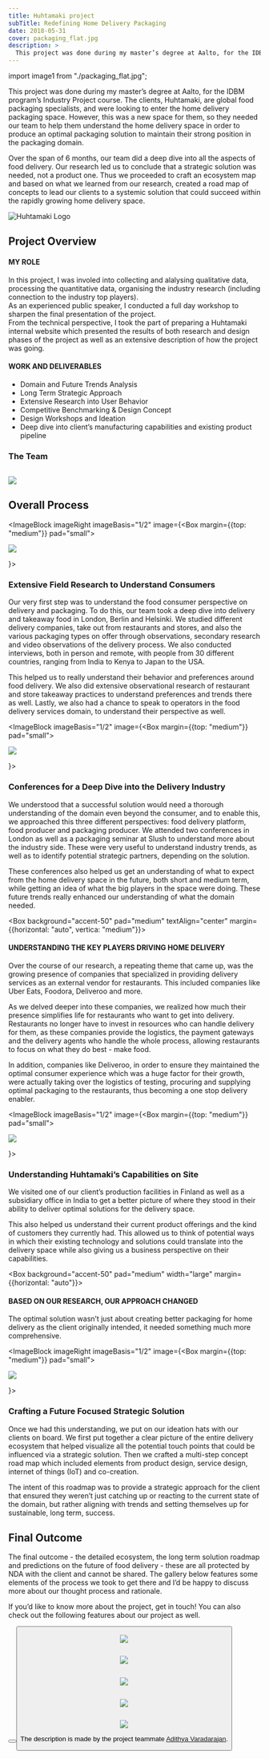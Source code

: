```yaml
---
title: Huhtamaki project
subTitle: Redefining Home Delivery Packaging
date: 2018-05-31
cover: packaging_flat.jpg
description: >
  This project was done during my master’s degree at Aalto, for the IDBM program’s Industry Project course. The clients, Huhtamaki, are global food packaging specialists, and were looking to enter the home delivery packaging space.  However, this was a new space for them, so they needed our team to help them understand the home delivery space in order to produce an optimal packaging solution to maintain their strong position in the packaging domain.
---
```


import image1 from "./packaging_flat.jpg";

This project was done during my master’s degree at Aalto, for the IDBM program’s Industry Project course. The clients, Huhtamaki, are global food packaging specialists, and were looking to enter the home delivery packaging space. However, this was a new space for them, so they needed our team to help them understand the home delivery space in order to produce an optimal packaging solution to maintain their strong position in the packaging domain.

Over the span of 6 months, our team did a deep dive into all the aspects of food delivery. Our research led us to conclude that a strategic solution was needed, not a product one. Thus we proceeded to craft an ecosystem map and based on what we learned from our research, created a road map of concepts to lead our clients to a systemic solution that could succeed within the rapidly growing home delivery space.

![Huhtamaki Logo](Huhta-Logo.png)

## Project Overview

<Box direction="row" gap="large">
<Box basis="1/2">

#### MY ROLE

In this project, I was involed into collecting and alalysing qualitative data, processing
the quantitative data, organising the industry research (including connection to the industry
top players).<br/>
As an experienced public speaker, I conducted a full day workshop to sharpen the final
presentation of the project.<br/>
From the technical perspective, I took the part of preparing a Huhtamaki internal website which
presented the results of both research and design phases of the project as well as an extensive
description of how the project was going.
</Box>
<Box basis="1/2">

#### WORK AND DELIVERABLES

- Domain and Future Trends Analysis
- Long Term Strategic Approach
- Extensive Research into User Behavior
- Competitive Benchmarking & Design Concept
- Design Workshops and Ideation
- Deep dive into client’s manufacturing capabilities and existing product pipeline

</Box>
</Box>

### The Team

<Image caption="From L to R - Varya Stepanova, Adithya Varadarajan, Juho Viironen, Jialai Qian. We were a wonderfully diverse and multidisciplinary team with a mix of backgrounds ranging from a design strategist to a packaging designer and a material science expert.">

![](Huhtamaki_Team.jpg)

</Image>

## Overall Process

<ImageBlock imageRight imageBasis="1/2" image={<Box margin={{top: "medium"}} pad="small"><Image>

![](Huhtamaki_Research.jpg)

</Image></Box>}>

### Extensive Field Research to Understand Consumers

Our very first step was to understand the food consumer perspective on delivery and packaging. To do this, our team took a deep dive into delivery and takeaway food in London, Berlin and Helsinki. We studied different delivery companies, take out from restaurants and stores, and also the various packaging types on offer through observations, secondary research and video observations of the delivery process. We also conducted interviews, both in person and remote, with people from 30 different countries, ranging from India to Kenya to Japan to the USA.

This helped us to really understand their behavior and preferences around food delivery. We also did extensive observational research of restaurant and store takeaway practices to understand preferences and trends there as well. Lastly, we also had a chance to speak to operators in the food delivery services domain, to understand their perspective as well.

</ImageBlock>

<ImageBlock imageBasis="1/2" image={<Box margin={{top: "medium"}} pad="small"><Image>

![](Huhtamaki_Conferences.jpg)

</Image></Box>}>

### Conferences for a Deep Dive into the Delivery Industry

We understood that a successful solution would need a thorough understanding of the domain even beyond the consumer, and to enable this, we approached this three different perspectives: food delivery platform, food producer and packaging producer. We attended two conferences in London as well as a packaging seminar at Slush to understand more about the industry side. These were very useful to understand industry trends, as well as to identify potential strategic partners, depending on the solution.

These conferences also helped us get an understanding of what to expect from the home delivery space in the future, both short and medium term, while getting an idea of what the big players in the space were doing. These future trends really enhanced our understanding of what the domain needed.

</ImageBlock>

<Box background="accent-50" pad="medium" textAlign="center" margin={{horizontal: "auto", vertica: "medium"}}>

#### UNDERSTANDING THE KEY PLAYERS DRIVING HOME DELIVERY

<Paragraph standout>Over the course of our research, a repeating theme that came up, was the growing presence of companies that specialized in providing delivery services as an external vendor for restaurants. This included companies like Uber Eats, Foodora, Deliveroo and more.</Paragraph>

<Paragraph standout>As we delved deeper into these companies, we realized how much their presence simplifies life for restaurants who want to get into delivery. Restaurants no longer have to invest in resources who can handle delivery for them, as these companies provide the logistics, the payment gateways and the delivery agents who handle the whole process, allowing restaurants to focus on what they do best - make food.</Paragraph>

<Paragraph standout>In addition, companies like Deliveroo, in order to ensure they maintained the optimal consumer experience which was a huge factor for their growth, were actually taking over the logistics of testing, procuring and supplying optimal packaging to the restaurants, thus becoming a one stop delivery enabler.</Paragraph>
</Box>

<ImageBlock imageBasis="1/2" image={<Box margin={{top: "medium"}} pad="small"><Image>

![](Huhtamaki_Factory.jpg)

</Image></Box>}>

### Understanding Huhtamaki’s Capabilities on Site

We visited one of our client’s production facilities in Finland as well as a subsidiary office in India to get a better picture of where they stood in their ability to deliver optimal solutions for the delivery space.

This also helped us understand their current product offerings and the kind of customers they currently had. This allowed us to think of potential ways in which their existing technology and solutions could translate into the delivery space while also giving us a business perspective on their capabilities.

</ImageBlock>

<Box background="accent-50" pad="medium" width="large" margin={{horizontal: "auto"}}>

#### BASED ON OUR RESEARCH, OUR APPROACH CHANGED

<Paragraph standout>The optimal solution wasn’t just about creating better packaging for home delivery as the client originally intended, it needed something much more comprehensive.</Paragraph>
</Box>

<ImageBlock imageRight imageBasis="1/2" image={<Box margin={{top: "medium"}} pad="small"><Image>

![](Huhtamaki_Ideation.jpg)

</Image></Box>}>

### Crafting a Future Focused Strategic Solution

Once we had this understanding, we put on our ideation hats with our clients on board. We first put together a clear picture of the entire delivery ecosystem that helped visualize all the potential touch points that could be influenced via a strategic solution. Then we crafted a multi-step concept road map which included elements from product design, service design, internet of things (IoT) and co-creation.

The intent of this roadmap was to provide a strategic approach for the client that ensured they weren’t just catching up or reacting to the current state of the domain, but rather aligning with trends and setting themselves up for sustainable, long term, success.

</ImageBlock>

## Final Outcome

The final outcome - the detailed ecosystem, the long term solution roadmap and predictions on the future of food delivery - these are all protected by NDA with the client and cannot be shared. The gallery below features some elements of the process we took to get there and I’d be happy to discuss more about our thought process and rationale.

If you’d like to know more about the project, get in touch! You can also check out the following features about our project as well.

<Box direction="row" gap="medium" justify="around" direction="row" background="light-2" pad="xlarge" >

<Button primary href="https://www.huhtamaki.com/en/highlights/recent/understanding-food-delivery-on-a-local-level/" label="Huhtamaki Article"/>
<Button primary href="https://www.idbm.aalto.fi/industry-projects/2018/5/31/huhtamaki-idbm" label="IDBM Impact Feature"/>
</Box>

<Image>

![](all_trays.jpg)

</Image>

<Image>

![](packaging_stack.jpg)

</Image>

<Box direction="row" height="small">
<Box flex={true}>
<Image>

![](IMG_20180418_171029_v2.jpg)

</Image>
</Box>

<Box flex="true">
<Image>

![](Delivery-bike-storage.jpg)

</Image>
</Box>

<Box flex="true">
<Image>

![](Quantify-appetite.png)

</Image>
</Box>

</Box>

The description is made by the project teammate [Adithya Varadarajan](https://www.adithyadesign.com/work/delivery-packaging).
